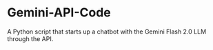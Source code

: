 # Gemini-API-Code
A Python script that starts up a chatbot with the Gemini Flash 2.0 LLM through the API.
